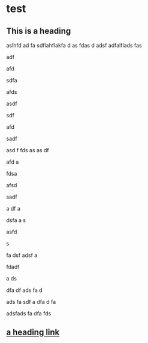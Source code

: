# test

## This is a heading
aslhfd
ad
fa
sdflahflakfa
d
as
fdas
d
adsf
adfalflads
fas

adf


afd

sdfa



afds

asdf


sdf

afd

sadf

asd
f
fds
as
as
df


afd
a

fdsa

afsd



sadf

a
df
a


dsfa
a
s

asfd

s

fa
dsf
adsf
a




fdadf

a
ds


dfa
df
ads
fa
d



ads
fa
sdf
a
dfa
d
fa



adsfads
fa
dfa
fds

## [a heading link](#this-is-a-heading) 

